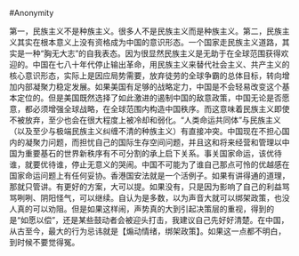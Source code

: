  #Anonymity  

第一，民族主义不是种族主义。很多人不是民族主义而是种族主义。第二，民族主义其实在根本意义上没有资格成为中国的意识形态。一个国家走民族主义道路，其实是一种“胸无大志”的自我表态。因为很显然民族主义是无助于在全球范围获得欢迎的。中国在七八十年代停止输出革命，用民族主义来替代社会主义、共产主义的核心意识形态，实际上是因应局势需要，放弃徒劳的全球争霸的总体目标，转向增加内部凝聚力稳定发展。如果美国有足够的战略定力，中国是不会轻易改变这个基本定位的。但是美国既然选择了如此激进的遏制中国的敌意政策，中国无论是否愿意，都必须增强全球战略，在全球范围内构造中国秩序。而这意味着民族主义即使不被放弃，至少也会在很大程度上被冷却和弱化。“人类命运共同体”与民族主义（以及至少与极端民族主义纠缠不清的种族主义）有直接冲突。中国现在不担心国内的凝聚力问题，而担忧自己的国际生存空间问题，并且这和将来经营和管理以中国为重要基石的世界新秩序有不可分割的承上启下关系。事关国家命运，该优待谁，就要优待谁，停止无意义的哭闹。中国不可能为了谁自己那点可怜的优越感在国家命运问题上有任何妥协。香港国安法就是一个活例子。如果有讲得通的道理，那就只管讲。有更好的方案，大可以提。如果没有，只是因为影响了自己的利益骂骂咧咧、阴阳怪气，可以继续。自认为是多数，以为声音大就可以绑架政策，也没人真的可以劝阻。但是如果这样闹，声势真的大到引起决策层的重视，得到的是“如愿以偿”，还是某些鼓动者会被迎头打击，我建议自己先好好清楚。在中国，从古至今，最大的行为忌讳就是【煽动情绪，绑架政策】。如果这一点都不明白，到时候不要觉得冤。